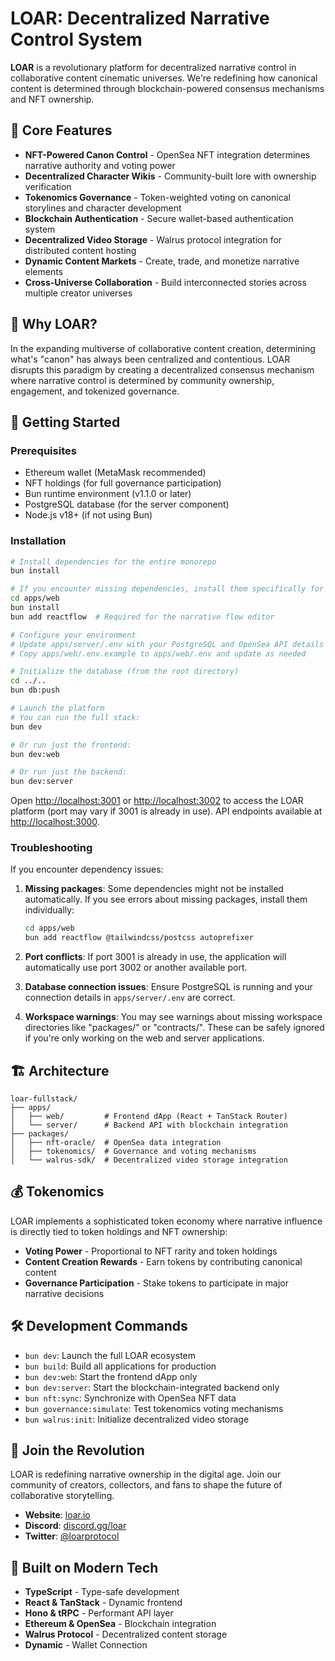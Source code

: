 # LOAR: Decentralized Narrative Control System

**LOAR** is a revolutionary platform for decentralized narrative control in collaborative content cinematic universes. We're redefining how canonical content is determined through blockchain-powered consensus mechanisms and NFT ownership.

## 🚀 Core Features

- **NFT-Powered Canon Control** - OpenSea NFT integration determines narrative authority and voting power
- **Decentralized Character Wikis** - Community-built lore with ownership verification
- **Tokenomics Governance** - Token-weighted voting on canonical storylines and character development
- **Blockchain Authentication** - Secure wallet-based authentication system
- **Decentralized Video Storage** - Walrus protocol integration for distributed content hosting
- **Dynamic Content Markets** - Create, trade, and monetize narrative elements
- **Cross-Universe Collaboration** - Build interconnected stories across multiple creator universes

## 💎 Why LOAR?

In the expanding multiverse of collaborative content creation, determining what's "canon" has always been centralized and contentious. LOAR disrupts this paradigm by creating a decentralized consensus mechanism where narrative control is determined by community ownership, engagement, and tokenized governance.

## 🔮 Getting Started
### Prerequisites

- Ethereum wallet (MetaMask recommended)
- NFT holdings (for full governance participation)
- Bun runtime environment (v1.1.0 or later)
- PostgreSQL database (for the server component)
- Node.js v18+ (if not using Bun)

### Installation

```bash
# Install dependencies for the entire monorepo
bun install

# If you encounter missing dependencies, install them specifically for the web app
cd apps/web
bun install
bun add reactflow  # Required for the narrative flow editor

# Configure your environment
# Update apps/server/.env with your PostgreSQL and OpenSea API details
# Copy apps/web/.env.example to apps/web/.env and update as needed

# Initialize the database (from the root directory)
cd ../.. 
bun db:push

# Launch the platform
# You can run the full stack:
bun dev

# Or run just the frontend:
bun dev:web

# Or run just the backend:
bun dev:server
```

Open [http://localhost:3001](http://localhost:3001) or [http://localhost:3002](http://localhost:3002) to access the LOAR platform (port may vary if 3001 is already in use).
API endpoints available at [http://localhost:3000](http://localhost:3000).

### Troubleshooting

If you encounter dependency issues:

1. **Missing packages**: Some dependencies might not be installed automatically. If you see errors about missing packages, install them individually:
   ```bash
   cd apps/web
   bun add reactflow @tailwindcss/postcss autoprefixer
   ```

2. **Port conflicts**: If port 3001 is already in use, the application will automatically use port 3002 or another available port.

3. **Database connection issues**: Ensure PostgreSQL is running and your connection details in `apps/server/.env` are correct.

4. **Workspace warnings**: You may see warnings about missing workspace directories like "packages/" or "contracts/". These can be safely ignored if you're only working on the web and server applications.



## 🏗️ Architecture

```
loar-fullstack/
├── apps/
│   ├── web/         # Frontend dApp (React + TanStack Router)
│   └── server/      # Backend API with blockchain integration
├── packages/
│   ├── nft-oracle/  # OpenSea data integration
│   ├── tokenomics/  # Governance and voting mechanisms
│   └── walrus-sdk/  # Decentralized video storage integration
```

## 💰 Tokenomics

LOAR implements a sophisticated token economy where narrative influence is directly tied to token holdings and NFT ownership:

- **Voting Power** - Proportional to NFT rarity and token holdings
- **Content Creation Rewards** - Earn tokens by contributing canonical content
- **Governance Participation** - Stake tokens to participate in major narrative decisions

## 🛠️ Development Commands

- `bun dev`: Launch the full LOAR ecosystem
- `bun build`: Build all applications for production
- `bun dev:web`: Start the frontend dApp only
- `bun dev:server`: Start the blockchain-integrated backend only
- `bun nft:sync`: Synchronize with OpenSea NFT data
- `bun governance:simulate`: Test tokenomics voting mechanisms
- `bun walrus:init`: Initialize decentralized video storage

## 🔗 Join the Revolution

LOAR is redefining narrative ownership in the digital age. Join our community of creators, collectors, and fans to shape the future of collaborative storytelling.

- **Website**: [loar.io](https://loar.io)
- **Discord**: [discord.gg/loar](https://discord.gg/loar)
- **Twitter**: [@loarprotocol](https://twitter.com/loarprotocol)

## 🚀 Built on Modern Tech

- **TypeScript** - Type-safe development
- **React & TanStack** - Dynamic frontend
- **Hono & tRPC** - Performant API layer
- **Ethereum & OpenSea** - Blockchain integration
- **Walrus Protocol** - Decentralized content storage
- **Dynamic** - Wallet Connection